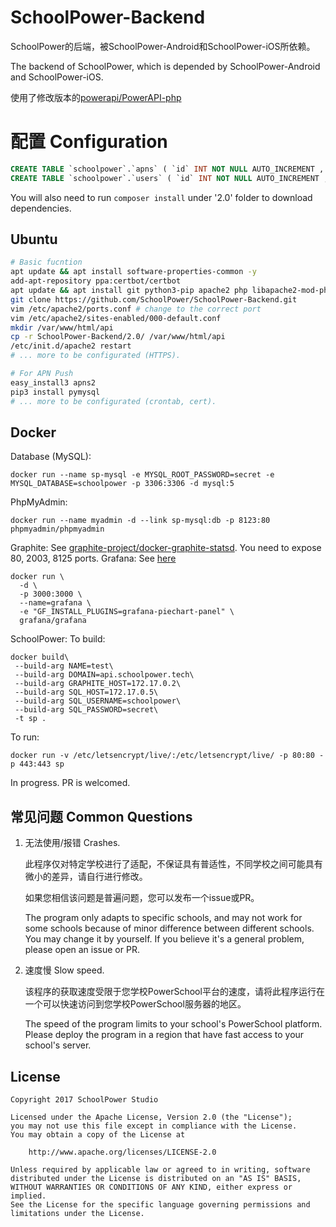 # SchoolPower-Backend
SchoolPower的后端，被SchoolPower-Android和SchoolPower-iOS所依赖。

The backend of SchoolPower, which is depended by SchoolPower-Android and SchoolPower-iOS.

使用了修改版本的[powerapi/PowerAPI-php](https://github.com/powerapi/PowerAPI-php)

# 配置 Configuration

```sql
CREATE TABLE `schoolpower`.`apns` ( `id` INT NOT NULL AUTO_INCREMENT , `token` TEXT NOT NULL , `username` TEXT NOT NULL , `password` TEXT NOT NULL , PRIMARY KEY (`id`)) ENGINE = InnoDB;
CREATE TABLE `schoolpower`.`users` ( `id` INT NOT NULL AUTO_INCREMENT , `username` TEXT NOT NULL , `avatar` TEXT NOT NULL , `remove_code` TEXT NOT NULL , `grade` MEDIUMTEXT NOT NULL , PRIMARY KEY (`id`), UNIQUE `username` (`username`(16))) ENGINE = InnoDB;
```

You will also need to run `composer install` under '2.0' folder to download dependencies.

## Ubuntu
```bash
# Basic fucntion
apt update && apt install software-properties-common -y
add-apt-repository ppa:certbot/certbot
apt update && apt install git python3-pip apache2 php libapache2-mod-php7.0 php7.0-soap python-certbot-apache -y
git clone https://github.com/SchoolPower/SchoolPower-Backend.git
vim /etc/apache2/ports.conf # change to the correct port
vim /etc/apache2/sites-enabled/000-default.conf
mkdir /var/www/html/api
cp -r SchoolPower-Backend/2.0/ /var/www/html/api
/etc/init.d/apache2 restart
# ... more to be configurated (HTTPS).

# For APN Push
easy_install3 apns2
pip3 install pymysql
# ... more to be configurated (crontab, cert).
```

## Docker

Database (MySQL):
```
docker run --name sp-mysql -e MYSQL_ROOT_PASSWORD=secret -e MYSQL_DATABASE=schoolpower -p 3306:3306 -d mysql:5
```
PhpMyAdmin:
```
docker run --name myadmin -d --link sp-mysql:db -p 8123:80 phpmyadmin/phpmyadmin
```
Graphite:
See [graphite-project/docker-graphite-statsd](https://github.com/graphite-project/docker-graphite-statsd).
You need to expose 80, 2003, 8125 ports.
Grafana: See [here](http://docs.grafana.org/installation/docker/)
```
docker run \
  -d \
  -p 3000:3000 \
  --name=grafana \
  -e "GF_INSTALL_PLUGINS=grafana-piechart-panel" \
  grafana/grafana
```
SchoolPower:
To build:
```
docker build\
 --build-arg NAME=test\
 --build-arg DOMAIN=api.schoolpower.tech\
 --build-arg GRAPHITE_HOST=172.17.0.2\
 --build-arg SQL_HOST=172.17.0.5\
 --build-arg SQL_USERNAME=schoolpower\
 --build-arg SQL_PASSWORD=secret\
 -t sp .
```
To run:
```
docker run -v /etc/letsencrypt/live/:/etc/letsencrypt/live/ -p 80:80 -p 443:443 sp
```

In progress. PR is welcomed.

## 常见问题 Common Questions

1. 无法使用/报错 Crashes.

   此程序仅对特定学校进行了适配，不保证具有普适性，不同学校之间可能具有微小的差异，请自行进行修改。

   如果您相信该问题是普遍问题，您可以发布一个issue或PR。

   The program only adapts to specific schools, and may not work for some schools because of minor difference between different schools. You may change it by yourself. If you believe it's a general problem, please open an issue or PR.

2. 速度慢 Slow speed.

   该程序的获取速度受限于您学校PowerSchool平台的速度，请将此程序运行在一个可以快速访问到您学校PowerSchool服务器的地区。

   The speed of the program limits to your school's PowerSchool platform. Please deploy the program in a region that have fast access to your school's server.



License
-------
    Copyright 2017 SchoolPower Studio

    Licensed under the Apache License, Version 2.0 (the "License");
    you may not use this file except in compliance with the License.
    You may obtain a copy of the License at
    
        http://www.apache.org/licenses/LICENSE-2.0
    
    Unless required by applicable law or agreed to in writing, software
    distributed under the License is distributed on an "AS IS" BASIS,
    WITHOUT WARRANTIES OR CONDITIONS OF ANY KIND, either express or implied.
    See the License for the specific language governing permissions and
    limitations under the License.
